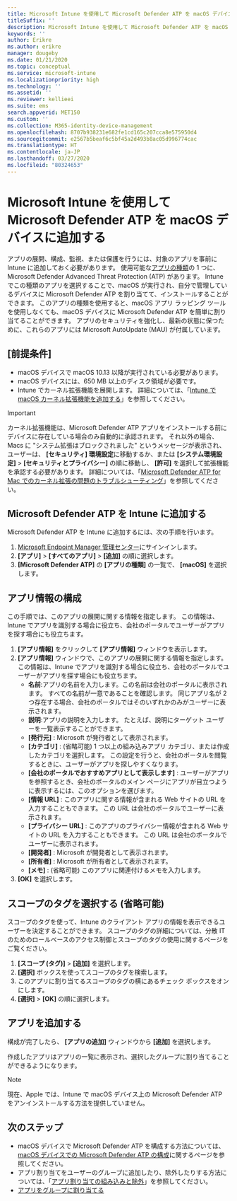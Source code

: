 ```yaml
---
title: Microsoft Intune を使用して Microsoft Defender ATP を macOS デバイスに追加する
titleSuffix: ''
description: Microsoft Intune を使用して Microsoft Defender ATP を macOS デバイスに追加する方法について説明します。
keywords: ''
author: Erikre
ms.author: erikre
manager: dougeby
ms.date: 01/21/2020
ms.topic: conceptual
ms.service: microsoft-intune
ms.localizationpriority: high
ms.technology: ''
ms.assetid: ''
ms.reviewer: kellieei
ms.suite: ems
search.appverid: MET150
ms.custom: ''
ms.collection: M365-identity-device-management
ms.openlocfilehash: 8707b938231e682fe1cd165c207cca8e575950d4
ms.sourcegitcommit: e2567b5beaf6c5bf45a2d493b8ac05d996774cac
ms.translationtype: HT
ms.contentlocale: ja-JP
ms.lasthandoff: 03/27/2020
ms.locfileid: "80324653"
---
```

# <a name="add-microsoft-defender-atp-to-macos-devices-using-microsoft-intune"></a>Microsoft Intune を使用して Microsoft Defender ATP を macOS デバイスに追加する

アプリの展開、構成、監視、または保護を行うには、対象のアプリを事前に Intune に追加しておく必要があります。 使用可能な[アプリの種類](apps-add.md#app-types-in-microsoft-intune)の 1 つに、Microsoft Defender Advanced Threat Protection (ATP) があります。 Intune でこの種類のアプリを選択することで、macOS が実行され、自分で管理しているデバイスに Microsoft Defender ATP を割り当てて、インストールすることができます。 このアプリの種類を使用すると、macOS アプリ ラッピング ツールを使用しなくても、macOS デバイスに Microsoft Defender ATP を簡単に割り当てることができます。 アプリのセキュリティを強化し、最新の状態に保つために、これらのアプリには Microsoft AutoUpdate (MAU) が付属しています。

## <a name="prerequisites"></a>[前提条件]
- macOS デバイスで macOS 10.13 以降が実行されている必要があります。
- macOS デバイスには、650 MB 以上のディスク領域が必要です。
- Intune でカーネル拡張機能を展開します。 詳細については、「[Intune で macOS カーネル拡張機能を追加する](../configuration/kernel-extensions-overview-macos.md)」を参照してください。

> [!IMPORTANT]
> カーネル拡張機能は、Microsoft Defender ATP アプリをインストールする前にデバイスに存在している場合のみ自動的に承認されます。 それ以外の場合、Macs に "システム拡張はブロックされました" というメッセージが表示され、ユーザーは、 **[セキュリティ] 環境設定**に移動するか、または **[システム環境設定]**  >  **[セキュリティとプライバシー]** の順に移動し、 **[許可]** を選択して拡張機能を承認する必要があります。 詳細については、「[Microsoft Defender ATP for Mac でのカーネル拡張の問題のトラブルシューティング](https://docs.microsoft.com/windows/security/threat-protection/microsoft-defender-atp/mac-support-kext)」を参照してください。

## <a name="add-microsoft-defender-atp-to-intune"></a>Microsoft Defender ATP を Intune に追加する
Microsoft Defender ATP を Intune に追加するには、次の手順を行います。

1. [Microsoft Endpoint Manager 管理センター](https://go.microsoft.com/fwlink/?linkid=2109431)にサインインします。
2. **[アプリ]**  >  **[すべてのアプリ]**  >  **[追加]** の順に選択します。
3. **[Microsoft Defender ATP]** の **[アプリの種類]** の一覧で、 **[macOS]** を選択します。

## <a name="configure-app-information"></a>アプリ情報の構成
この手順では、このアプリの展開に関する情報を指定します。 この情報は、Intune でアプリを識別する場合に役立ち、会社のポータルでユーザーがアプリを探す場合にも役立ちます。

1. **[アプリ情報]** をクリックして **[アプリ情報]** ウィンドウを表示します。
2. **[アプリ情報]** ウィンドウで、このアプリの展開に関する情報を指定します。 この情報は、Intune でアプリを識別する場合に役立ち、会社のポータルでユーザーがアプリを探す場合にも役立ちます。
    - **名前**:アプリの名前を入力します。この名前は会社のポータルに表示されます。 すべての名前が一意であることを確認します。 同じアプリ名が 2 つ存在する場合、会社のポータルではそのいずれかのみがユーザーに表示されます。
    - **説明**:アプリの説明を入力します。 たとえば、説明にターゲット ユーザーを一覧表示することができます。
    - **[発行元]** : Microsoft が発行者として表示されます。
    - **[カテゴリ]** : (省略可能) 1 つ以上の組み込みアプリ カテゴリ、または作成したカテゴリを選択します。 この設定を行うと、会社のポータルを閲覧するときに、ユーザーがアプリを探しやすくなります。
    - **[会社のポータルでおすすめアプリとして表示します]** : ユーザーがアプリを参照するとき、会社のポータルのメイン ページにアプリが目立つように表示するには、このオプションを選びます。
    - **[情報 URL]** : このアプリに関する情報が含まれる Web サイトの URL を入力することもできます。 この URL は会社のポータルでユーザーに表示されます。
    - **[プライバシー URL]** : このアプリのプライバシー情報が含まれる Web サイトの URL を入力することもできます。 この URL は会社のポータルでユーザーに表示されます。
    - **[開発者]** : Microsoft が開発者として表示されます。
    - **[所有者]** : Microsoft が所有者として表示されます。
    - **[メモ]** : (省略可能) このアプリに関連付けるメモを入力します。
3. **[OK]** を選択します。

## <a name="select-scope-tags-optional"></a>スコープのタグを選択する (省略可能)
スコープのタグを使って、Intune のクライアント アプリの情報を表示できるユーザーを決定することができます。 スコープのタグの詳細については、分散 IT のためのロールベースのアクセス制御とスコープのタグの使用に関するページをご覧ください。
1.    **[スコープ (タグ)]**  >  **[追加]** を選択します。
2.    **[選択]** ボックスを使ってスコープのタグを検索します。
3.    このアプリに割り当てるスコープのタグの横にあるチェック ボックスをオンにします。
4.    **[選択]**  >  **[OK]** の順に選択します。

## <a name="add-the-app"></a>アプリを追加する
構成が完了したら、 **[アプリの追加]** ウィンドウから **[追加]** を選択します。 

作成したアプリはアプリの一覧に表示され、選択したグループに割り当てることができるようになります。 

> [!NOTE]
> 現在、Apple では、Intune で macOS デバイス上の Microsoft Defender ATP をアンインストールする方法を提供していません。

## <a name="next-steps"></a>次のステップ
- macOS デバイスで Microsoft Defender ATP を構成する方法については、[macOS デバイスでの Microsoft Defender ATP の構成](https://docs.microsoft.com/windows/security/threat-protection/microsoft-defender-atp/mac-preferences)に関するページを参照してください。
- アプリ割り当てをユーザーのグループに追加したり、除外したりする方法については、「[アプリ割り当ての組み込みと除外](apps-inc-exl-assignments.md)」を参照してください。
- [アプリをグループに割り当てる](apps-deploy.md)


